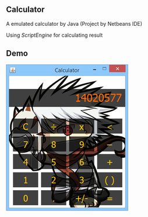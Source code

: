 ## Calculator
A emulated calculator by Java (Project by Netbeans IDE)

Using *ScriptEngine* for calculating result

## Demo
![demo image](https://github.com/bqc2212/calculator/blob/master/demo/demo.png)
